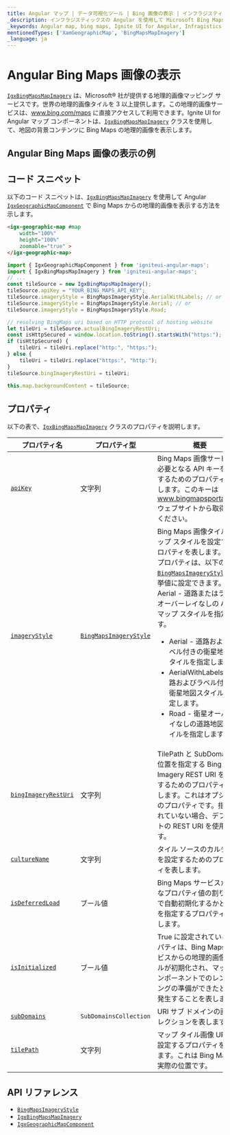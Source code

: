 ```yaml
---
title: Angular マップ | データ可視化ツール | Bing 画像の表示 | インフラジスティックス
_description: インフラジスティックスの Angular を使用して Microsoft Bing Maps からの画像を表示します。Ignite UI for Angular マップ チュートリアルを是非お試しください!
_keywords: Angular map, bing maps, Ignite UI for Angular, Infragistics, imagery tile source, map background, Angular マップ, bing マップ, インフラジスティックス, 画像タイル ソース, マップ背景
mentionedTypes: ['XamGeographicMap', 'BingMapsMapImagery']
_language: ja
---
```


# Angular Bing Maps 画像の表示

[`IgxBingMapsMapImagery`]({environment:dvApiBaseUrl}/products/ignite-ui-angular/api/docs/typescript/latest/classes/igniteui_angular_maps.igxbingmapsmapimagery.html) は、Microsoft® 社が提供する地理的画像マッピング サービスです。世界の地理的画像タイルを 3 以上提供します。この地理的画像サービスは、<a href="http://www.bing.com/maps" target="_blank">www.bing.com/maps</a> に直接アクセスして利用できます。Ignite UI for Angular マップ コンポーネントは、[`IgxBingMapsMapImagery`]({environment:dvApiBaseUrl}/products/ignite-ui-angular/api/docs/typescript/latest/classes/igniteui_angular_maps.igxbingmapsmapimagery.html) クラスを使用して、地図の背景コンテンツに Bing Maps の地理的画像を表示します。

## Angular Bing Maps 画像の表示の例

<code-view style="height: 500px" alt="Angular Bing Maps 画像の表示の例"
           data-demos-base-url="{environment:dvDemosBaseUrl}"
                    iframe-src="{environment:dvDemosBaseUrl}/maps/geo-map/display-bing-imagery"
                                                 github-src="maps/geo-map/display-bing-imagery">
</code-view>


<div class="divider--half"></div>

## コード スニペット

以下のコード スニペットは、[`IgxBingMapsMapImagery`]({environment:dvApiBaseUrl}/products/ignite-ui-angular/api/docs/typescript/latest/classes/igniteui_angular_maps.igxbingmapsmapimagery.html) を使用して Angular [`IgxGeographicMapComponent`]({environment:dvApiBaseUrl}/products/ignite-ui-angular/api/docs/typescript/latest/classes/igniteui_angular_maps.igxgeographicmapcomponent.html) で Bing Maps からの地理的画像を表示する方法を示します。

```html
<igx-geographic-map #map
    width="100%"
    height="100%"
    zoomable="true" >
</igx-geographic-map>
```

```ts
import { IgxGeographicMapComponent } from 'igniteui-angular-maps';
import { IgxBingMapsMapImagery } from 'igniteui-angular-maps';
// ...
const tileSource = new IgxBingMapsMapImagery();
tileSource.apiKey = "YOUR_BING_MAPS_API_KEY";
tileSource.imageryStyle = BingMapsImageryStyle.AerialWithLabels; // or
tileSource.imageryStyle = BingMapsImageryStyle.Aerial; // or
tileSource.imageryStyle = BingMapsImageryStyle.Road;

// resolving BingMaps uri based on HTTP protocol of hosting website
let tileUri = tileSource.actualBingImageryRestUri;
const isHttpSecured = window.location.toString().startsWith("https:");
if (isHttpSecured) {
    tileUri = tileUri.replace("http:", "https:");
} else {
    tileUri = tileUri.replace("https:", "http:");
}
tileSource.bingImageryRestUri = tileUri;

this.map.backgroundContent = tileSource;
```

## プロパティ

以下の表で、[`IgxBingMapsMapImagery`]({environment:dvApiBaseUrl}/products/ignite-ui-angular/api/docs/typescript/latest/classes/igniteui_angular_maps.igxbingmapsmapimagery.html) クラスのプロパティを説明します。

| プロパティ名  | プロパティ型   | 概要   |
|----------------|-----------------|---------------|
|[`apiKey`]({environment:dvApiBaseUrl}/products/ignite-ui-angular/api/docs/typescript/latest/classes/igniteui_angular_maps.igxbingmapsmapimagery.html#apiKey)|文字列|Bing Maps 画像サービスで必要となる API キーを設定するためのプロパティを表します。このキーは <a href="http://www.bingmapsportal.coms" target="_blank">www.bingmapsportal.com</a> ウェブサイトから取得してください。|
|[`imageryStyle`]({environment:dvApiBaseUrl}/products/ignite-ui-angular/api/docs/typescript/latest/classes/igniteui_angular_maps.igxbingmapsmapimagery.html#imageryStyle)|[`BingMapsImageryStyle`]({environment:dvApiBaseUrl}/products/ignite-ui-angular/api/docs/typescript/latest/enums/NaNbingmapsimagerystyle.html)|Bing Maps 画像タイルのマップ スタイルを設定するプロパティを表します。このプロパティは、以下の [`BingMapsImageryStyle`]({environment:dvApiBaseUrl}/products/ignite-ui-angular/api/docs/typescript/latest/enums/NaNbingmapsimagerystyle.html) 列挙値に設定できます。Aerial - 道路またはラベルオーバーレイなしの Aerial マップ スタイルを指定します。<ul><li> Aerial - 道路およびラベル付きの衛星地図スタイルを指定します。</li> <li> AerialWithLabels - 道路およびラベル付きの衛星地図スタイルを指定します。</li><li> Road - 衛星オーバーレイなしの道路地図スタイルを指定します。</li></ul>|
|[`bingImageryRestUri`]({environment:dvApiBaseUrl}/products/ignite-ui-angular/api/docs/typescript/latest/classes/igniteui_angular_maps.igxbingmapsmapimagery.html#bingImageryRestUri)|文字列|TilePath と SubDomain の位置を指定する Bing Imagery REST URI を設定するためのプロパティを表します。これはオプションのプロパティです。指定されていない場合、デフォルトの REST URI を使用します。|
|[`cultureName`]({environment:dvApiBaseUrl}/products/ignite-ui-angular/api/docs/typescript/latest/classes/igniteui_angular_maps.igxbingmapsmapimagery.html#cultureName)|文字列|タイル ソースのカルチャ名を設定するためのプロパティを表します。|
|[`isDeferredLoad`]({environment:dvApiBaseUrl}/products/ignite-ui-angular/api/docs/typescript/latest/classes/igniteui_angular_maps.igxbingmapsmapimagery.html#isDeferredLoad)|ブール値|Bing Maps サービスが有効なプロパティ値の割り当てで自動初期化するかどうかを指定するプロパティを表します。|
|[`isInitialized`]({environment:dvApiBaseUrl}/products/ignite-ui-angular/api/docs/typescript/latest/classes/igniteui_angular_maps.igxbingmapsmapimagery.html#isInitialized)|ブール値|True に設定されているプロパティは、Bing Maps サービスからの地理的画像タイルが初期化され、マップ コンポーネントでのレンダリングの準備ができたときに発生することを表します。|
|[`subDomains`]({environment:dvApiBaseUrl}/products/ignite-ui-angular/api/docs/typescript/latest/classes/igniteui_angular_maps.igxbingmapsmapimagery.html#subDomains)|`SubDomainsCollection`|URI サブ ドメインの画像コレクションを表します。|
|[`tilePath`]({environment:dvApiBaseUrl}/products/ignite-ui-angular/api/docs/typescript/latest/classes/igniteui_angular_maps.igxbingmapsmapimagery.html#tilePath)|文字列|マップ タイル画像 URI を設定するプロパティを表します。これは Bing Maps の実際の位置です。|

## API リファレンス

*   [`BingMapsImageryStyle`]({environment:dvApiBaseUrl}/products/ignite-ui-angular/api/docs/typescript/latest/enums/NaNbingmapsimagerystyle.html)
*   [`IgxBingMapsMapImagery`]({environment:dvApiBaseUrl}/products/ignite-ui-angular/api/docs/typescript/latest/classes/igniteui_angular_maps.igxbingmapsmapimagery.html)
*   [`IgxGeographicMapComponent`]({environment:dvApiBaseUrl}/products/ignite-ui-angular/api/docs/typescript/latest/classes/igniteui_angular_maps.igxgeographicmapcomponent.html)
